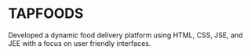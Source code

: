 # TAPFOODS
Developed a dynamic food delivery platform using HTML, CSS, JSE, and JEE with a focus on user friendly interfaces.
